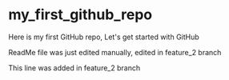 # my_first_github_repo
Here is my first GitHub repo, Let's get started with GitHub

ReadMe file was just edited manually, edited in feature_2 branch

This line was added in feature_2 branch